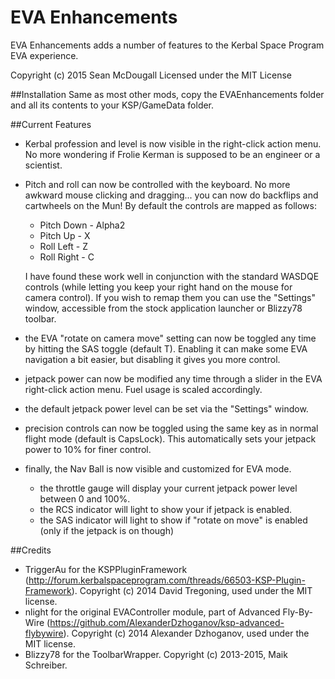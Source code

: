 # EVA Enhancements
EVA Enhancements adds a number of features to the Kerbal Space Program EVA experience.

Copyright (c) 2015 Sean McDougall
Licensed under the MIT License

##Installation
Same as most other mods, copy the EVAEnhancements folder and all its contents to your KSP/GameData folder.

##Current Features

- Kerbal profession and level is now visible in the right-click action menu.  No more wondering if Frolie Kerman is supposed to be an engineer or a scientist.

- Pitch and roll can now be controlled with the keyboard.  No more awkward mouse clicking and dragging... you can now do backflips and cartwheels on the Mun!  By default the controls are mapped as follows:
  
  - Pitch Down - Alpha2
  - Pitch Up - X
  - Roll Left - Z
  - Roll Right - C

  I have found these work well in conjunction with the standard WASDQE controls (while letting you keep your right hand on the mouse for camera control).  If you wish to remap them you can use the "Settings" window, accessible from the stock application launcher or Blizzy78 toolbar.
  
- the EVA "rotate on camera move" setting can now be toggled any time by hitting the SAS toggle (default T).  Enabling it can make some EVA navigation a bit easier, but disabling it gives you more control.

- jetpack power can now be modified any time through a slider in the EVA right-click action menu.  Fuel usage is scaled accordingly.

- the default jetpack power level can be set via the "Settings" window.

- precision controls can now be toggled using the same key as in normal flight mode (default is CapsLock).  This automatically sets your jetpack power to 10% for finer control.

- finally, the Nav Ball is now visible and customized for EVA mode.  
  - the throttle gauge will display your current jetpack power level between 0 and 100%. 
  - the RCS indicator will light to show your if jetpack is enabled.  
  - the SAS indicator will light to show if "rotate on move" is enabled (only if the jetpack is on though)

##Credits

- TriggerAu for the KSPPluginFramework (http://forum.kerbalspaceprogram.com/threads/66503-KSP-Plugin-Framework).  Copyright (c) 2014 David Tregoning, used under the MIT license.
- nlight for the original EVAController module, part of Advanced Fly-By-Wire (https://github.com/AlexanderDzhoganov/ksp-advanced-flybywire).  Copyright (c) 2014 Alexander Dzhoganov, used under the MIT license.
- Blizzy78 for the ToolbarWrapper.  Copyright (c) 2013-2015, Maik Schreiber.
